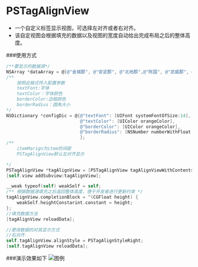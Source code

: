 # PSTagAlignView
* 一个自定义标签显示视图，可选择左对齐或者右对齐。
* 该自定视图会根据填充的数据以及视图的宽度自动给出完成布局之后的整体高度。

###使用方式

```Objective-C
/**要显示的数据源*/
NSArray *dataArray = @[@"金城郡", @"安定郡", @"北地郡",@"陈国", @"武威郡", @"张掖郡", @"梁国", @"酒泉郡", @"敦煌郡", @"张掖属国",@"中山国", @"沛国", @"居延属国",@"陇西郡",@"汉阳郡", @"鲁国",@"武都郡"];
/** 
	按照此格式传入配置参数 
	textFont:字体
	textColor：字体颜色
	borderColor:边框颜色
	borderRadius：圆角大小
*/
NSDictionary *configDic = @{@"textFont": [UIFont systemFontOfSize:14],
                            @"textColor": [UIColor orangeColor],
                            @"borderColor": [UIColor orangeColor],
                            @"borderRadius": [NSNumber numberWithFloat:10.f]
                            };
/** 
	itemMarign为item的间距
	PSTagAlignView默认左对齐显示

*/
PSTagAlignView *tagAlignView = [PSTagAlignView tagAlignViewWithContents:dataArray itemMarign:5.0 configDict:configDic];
[self.view addSubview:tagAlignView];

__weak typeof(self) weakSelf = self;
/** 根据数据源填充之后返回整体高度，便于开发者进行更新约束 */
tagAlignView.completionBlock = ^(CGFloat height) {
    weakSelf.heightConstarint.constant = height;
};
//填充数据方法    
[tagAlignView reloadData];

```

```Objective-C
//更改数据的对其显示方式
//右对齐
self.tagAlignView.alignStyle = PSTagAlignStyleRight;
[self.tagAlignView reloadData];

```



###演示效果如下
![图例](http://ww1.sinaimg.cn/large/69d7eb73gy1fodqn7az0yg20af0ijqez.gif)
